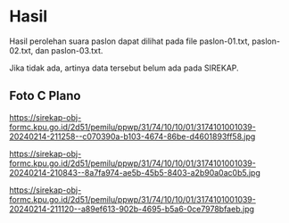 # Hasil

Hasil perolehan suara paslon dapat dilihat pada file paslon-01.txt, paslon-02.txt, dan paslon-03.txt.

Jika tidak ada, artinya data tersebut belum ada pada SIREKAP.

## Foto C Plano

https://sirekap-obj-formc.kpu.go.id/2d51/pemilu/ppwp/31/74/10/10/01/3174101001039-20240214-211258--c070390a-b103-4674-86be-d4601893ff58.jpg

https://sirekap-obj-formc.kpu.go.id/2d51/pemilu/ppwp/31/74/10/10/01/3174101001039-20240214-210843--8a7fa974-ae5b-45b5-8403-a2b90a0ac0b5.jpg

https://sirekap-obj-formc.kpu.go.id/2d51/pemilu/ppwp/31/74/10/10/01/3174101001039-20240214-211120--a89ef613-902b-4695-b5a6-0ce7978bfaeb.jpg

